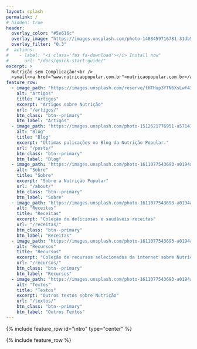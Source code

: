 ```yaml
---
layout: splash
permalink: /
# hidden: true
header:
  overlay_color: "#5e616c"
  overlay_image: "https://images.unsplash.com/photo-1488459716781-31db52582fe9"
  overlay_filter: "0.3"
#  actions:
#    - label: "<i class='fas fa-download'></i> Install now"
#      url: "/docs/quick-start-guide/"
excerpt: >
  Nutrição sem Complicação!<br />
  <small><a href="www.nutricaopopular.com.br">nutricaopopular.com.br</a></small>
feature_row:
  - image_path: "https://images.unsplash.com/reserve/tHTHup3YTN6XsLwf43vY_IMG_8003.jpg?q=80&w=500&h=300&auto=format&fit=crop"
    alt: "Artigos"
    title: "Artigos"
    excerpt: "Artigos sobre Nutrição"
    url: "/artigos/"
    btn_class: "btn--primary"
    btn_label: "Artigos"
  - image_path: "https://images.unsplash.com/photo-1512621776951-a57141f2eefd?q=80&w=500&h=300&auto=format&fit=crop"
    alt: "Blog"
    title: "Blog"
    excerpt: "Últimas pulicações no Blog da Nutrição Popular."
    url: "/posts/"
    btn_class: "btn--primary"
    btn_label: "Blog"
  - image_path: "https://images.unsplash.com/photo-1611077543693-a0194a16b034?q=80&w=500&h=300&auto=format&fit=crop"
    alt: "Sobre"
    title: "Sobre"
    excerpt: "Sobre a Nutrição Pupular"
    url: "/about/"
    btn_class: "btn--primary"
    btn_label: "Sobre"
  - image_path: "https://images.unsplash.com/photo-1611077543693-a0194a16b034?q=80&w=500&h=300&auto=format&fit=crop"
    alt: "Receitas"
    title: "Receitas"
    excerpt: "Coleção de deliciosas e saudáveis receitas"
    url: "/receitas/"
    btn_class: "btn--primary"
    btn_label: "Receitas"
  - image_path: "https://images.unsplash.com/photo-1611077543693-a0194a16b034?q=80&w=500&h=300&auto=format&fit=crop"
    alt: "Recursos"
    title: "Recursos"
    excerpt: "Coleção de recursos selecionados da internet sobre Nutrição"
    url: "/recursos/"
    btn_class: "btn--primary"
    btn_label: "Recursos"
  - image_path: "https://images.unsplash.com/photo-1611077543693-a0194a16b034?q=80&w=500&h=300&auto=format&fit=crop"
    alt: "Textos"
    title: "Textos"
    excerpt: "Outros textos sobre Nutrição"
    url: "/textos/"
    btn_class: "btn--primary"
    btn_label: "Outros Textos"  
---
```


{% include feature_row id="intro" type="center" %}

{% include feature_row %}

<!-- {% include feature_row id="feature_row2" type="left" %} -->

<!-- {% include feature_row id="feature_row3" type="right" %} -->

<!-- {% include feature_row id="feature_row4" type="center" %} -->

